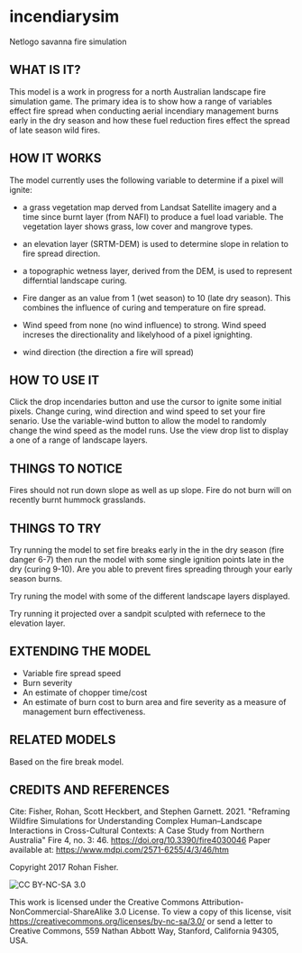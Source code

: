 # incendiarysim
Netlogo savanna fire simulation
## WHAT IS IT?

This model is a work in progress for a north Australian landscape fire simulation game. The primary idea is to show how a range of variables effect fire spread when conducting aerial incendiary management burns early in the dry season and how these fuel reduction fires effect the spread of late season wild fires.


## HOW IT WORKS

The model currently uses the following variable to determine if a pixel will ignite:

- a grass vegetation map derved from Landsat Satellite imagery and a time since burnt layer (from NAFI) to produce a fuel load variable.  The  vegetation layer shows grass, low cover and mangrove types.

- an elevation layer (SRTM-DEM) is used to determine slope in relation to fire spread direction.

- a topographic wetness layer, derived from the DEM, is used to represent differntial landscape curing.

- Fire danger as an value from 1 (wet season) to 10 (late dry season). This combines the influence of curing and temperature on fire spread.

- Wind speed from none (no wind influence) to strong. Wind speed increses the directionality and likelyhood of a pixel ignighting.

- wind direction (the direction a fire will spread)


## HOW TO USE IT

Click the drop incendaries button and use the cursor to ignite some initial pixels. Change curing, wind direction and wind speed to set your fire senario. Use the variable-wind button to allow the model to  randomly change the wind speed as the model runs. Use the view drop list to display a one of a range of landscape layers.


## THINGS TO NOTICE

Fires should not run down slope as well as up slope.
Fire do not burn will on recently burnt hummock grasslands.

## THINGS TO TRY

Try running the model to set fire breaks early in the in the dry season (fire danger 6-7) then run the model with some single ignition points late in the dry (curing 9-10). Are you able to prevent fires spreading through your early season burns.

Try runing the model with some of the different landscape layers displayed.

Try running it projected over a sandpit sculpted with refernece to the elevation layer.

## EXTENDING THE MODEL

- Variable fire spread speed
- Burn severity
- An estimate of chopper time/cost
- An estimate of burn cost to burn area and fire severity as a measure of management     burn effectiveness.


## RELATED MODELS

Based on the fire break model.

## CREDITS AND REFERENCES

Cite:
Fisher, Rohan, Scott Heckbert, and Stephen Garnett. 2021. "Reframing Wildfire Simulations for Understanding Complex Human–Landscape Interactions in Cross-Cultural Contexts: A Case Study from Northern Australia" Fire 4, no. 3: 46. https://doi.org/10.3390/fire4030046
Paper available at: https://www.mdpi.com/2571-6255/4/3/46/htm

Copyright 2017 Rohan Fisher.

![CC BY-NC-SA 3.0](http://ccl.northwestern.edu/images/creativecommons/byncsa.png)

This work is licensed under the Creative Commons Attribution-NonCommercial-ShareAlike 3.0 License.  To view a copy of this license, visit https://creativecommons.org/licenses/by-nc-sa/3.0/ or send a letter to Creative Commons, 559 Nathan Abbott Way, Stanford, California 94305, USA.
